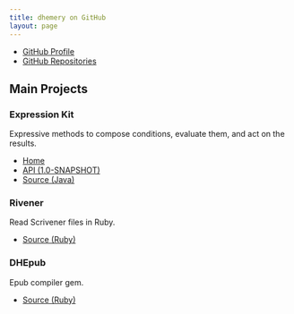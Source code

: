 ```yaml
---
title: dhemery on GitHub
layout: page
---
```


-   [GitHub Profile](https://github.com/dhemery/)
-   [GitHub Repositories](https://github.com/dhemery?tab=repositories)

## Main Projects

### Expression Kit

Expressive methods to compose conditions,
evaluate them,
and act on the results.

-   [Home](https://github.dhemery.com/expression-kit/)
-   [API (1.0-SNAPSHOT)](https://github.dhemery.com/expression-kit/1.0-SNAPSHOT/api/)
-   [Source (Java)](https://github.com/dhemery/expression-kit/)

### Rivener

Read Scrivener files in Ruby.

-   [Source (Ruby)](https://github.com/dhemery/rivener/)

### DHEpub

Epub compiler gem.

-   [Source (Ruby)](https://github.com/dhemery/DHEpub/)
